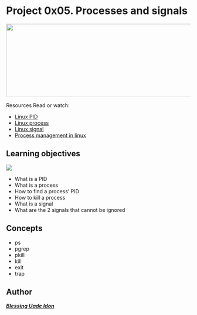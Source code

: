 # Project 0x05. Processes and signals

<img src="https://encrypted-tbn0.gstatic.com/images?q=tbn:ANd9GcTut5yErUeLO1rTf6pN2Rm0dVsyvhcUaR4JjQ&usqp=CAU" width="900" height="200">

Resources
Read or watch:

- [Linux PID](http://www.linfo.org/pid.html)
- [Linux process](https://www.thegeekstuff.com/2012/03/linux-processes-environment/)
- [Linux signal](educative.io/answers/what-are-linux-signals)
- [Process management in linux](https://www.digitalocean.com/community/tutorials/process-management-in-linux)

## Learning objectives

<img src="https://encrypted-tbn0.gstatic.com/images?q=tbn:ANd9GcS2IGNY1510ti20qyQrUxMG9KuXz41hnaTfXw&usqp=CAU">

* What is a PID
* What is a process
* How to find a process’ PID
* How to kill a process
* What is a signal
* What are the 2 signals that cannot be ignored

## Concepts

- ps
- pgrep
- pkill
- kill
- exit
- trap

## Author
___[Blessing Uade Idon](https://github.com/donbless27)___
